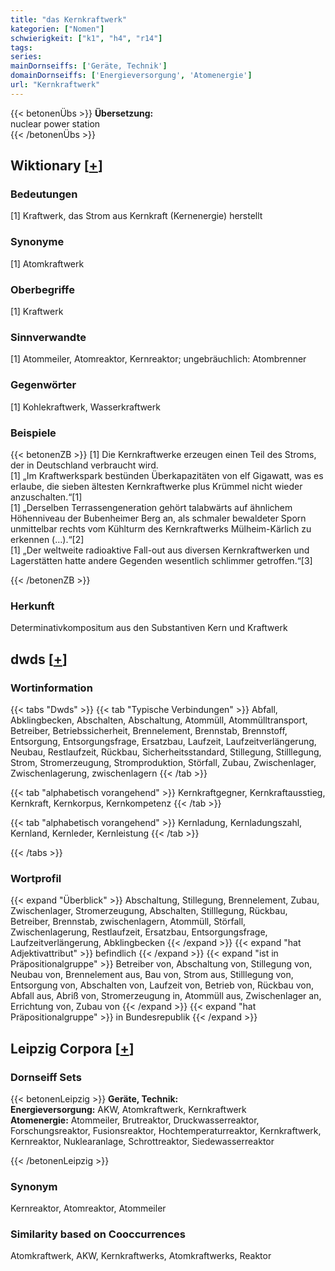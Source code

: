 ```yaml
---
title: "das Kernkraftwerk"
kategorien: ["Nomen"]
schwierigkeit: ["k1", "h4", "r14"]
tags:
series:
mainDornseiffs: ['Geräte, Technik']
domainDornseiffs: ['Energieversorgung', 'Atomenergie']
url: "Kernkraftwerk"
---
```


{{< betonenÜbs >}}
**Übersetzung:**  
nuclear power station  
{{< /betonenÜbs >}}

## Wiktionary [[+](https://de.wiktionary.org/wiki/Kernkraftwerk)]

### Bedeutungen
[1] Kraftwerk, das Strom aus Kernkraft (Kernenergie) herstellt  

### Synonyme
[1] Atomkraftwerk  

### Oberbegriffe
[1] Kraftwerk  

### Sinnverwandte
[1] Atommeiler, Atomreaktor, Kernreaktor; ungebräuchlich: Atombrenner  

### Gegenwörter
[1] Kohlekraftwerk, Wasserkraftwerk  

### Beispiele
{{< betonenZB >}}
[1] Die Kernkraftwerke erzeugen einen Teil des Stroms, der in Deutschland verbraucht wird.  
[1] „Im Kraftwerkspark bestünden Überkapazitäten von elf Gigawatt, was es erlaube, die sieben ältesten Kernkraftwerke plus Krümmel nicht wieder anzuschalten.“[1]  
[1] „Derselben Terrassengeneration gehört talabwärts auf ähnlichem Höhenniveau der Bubenheimer Berg an, als schmaler bewaldeter Sporn unmittelbar rechts vom Kühlturm des Kernkraftwerks Mülheim-Kärlich zu erkennen (…).“[2]  
[1] „Der weltweite radioaktive Fall-out aus diversen Kernkraftwerken und Lagerstätten hatte andere Gegenden wesentlich schlimmer getroffen.“[3]  

{{< /betonenZB >}}
### Herkunft
Determinativkompositum aus den Substantiven Kern und Kraftwerk  



## dwds [[+](https://www.dwds.de/wb/Kernkraftwerk)]

### Wortinformation
{{< tabs "Dwds" >}}
{{< tab "Typische Verbindungen" >}}
Abfall, Abklingbecken, Abschalten, Abschaltung, Atommüll, Atommülltransport, Betreiber, Betriebssicherheit, Brennelement, Brennstab, Brennstoff, Entsorgung, Entsorgungsfrage, Ersatzbau, Laufzeit, Laufzeitverlängerung, Neubau, Restlaufzeit, Rückbau, Sicherheitsstandard, Stillegung, Stilllegung, Strom, Stromerzeugung, Stromproduktion, Störfall, Zubau, Zwischenlager, Zwischenlagerung, zwischenlagern
{{< /tab >}}

{{< tab "alphabetisch vorangehend" >}}
Kernkraftgegner, Kernkraftausstieg, Kernkraft, Kernkorpus, Kernkompetenz
{{< /tab >}}

{{< tab "alphabetisch vorangehend" >}}
Kernladung, Kernladungszahl, Kernland, Kernleder, Kernleistung
{{< /tab >}}

{{< /tabs >}}

### Wortprofil
{{< expand "Überblick" >}} Abschaltung, Stillegung, Brennelement, Zubau, Zwischenlager, Stromerzeugung, Abschalten, Stilllegung, Rückbau, Betreiber, Brennstab, zwischenlagern, Atommüll, Störfall, Zwischenlagerung, Restlaufzeit, Ersatzbau, Entsorgungsfrage, Laufzeitverlängerung, Abklingbecken {{< /expand >}}
{{< expand "hat Adjektivattribut" >}} befindlich {{< /expand >}}
{{< expand "ist in Präpositionalgruppe" >}} Betreiber von, Abschaltung von, Stillegung von, Neubau von, Brennelement aus, Bau von, Strom aus, Stilllegung von, Entsorgung von, Abschalten von, Laufzeit von, Betrieb von, Rückbau von, Abfall aus, Abriß von, Stromerzeugung in, Atommüll aus, Zwischenlager an, Errichtung von, Zubau von {{< /expand >}}
{{< expand "hat Präpositionalgruppe" >}} in Bundesrepublik {{< /expand >}}

## Leipzig Corpora [[+](https://corpora.uni-leipzig.de/en/res?word=Kernkraftwerk&corpusId=deu_newscrawl-public_2018)]

### Dornseiff Sets
{{< betonenLeipzig >}}
**Geräte, Technik:**  
**Energieversorgung:** AKW, Atomkraftwerk, Kernkraftwerk  
**Atomenergie:** Atommeiler, Brutreaktor, Druckwasserreaktor, Forschungsreaktor, Fusionsreaktor, Hochtemperaturreaktor, Kernkraftwerk, Kernreaktor, Nuklearanlage, Schrottreaktor, Siedewasserreaktor  

{{< /betonenLeipzig >}}

### Synonym
Kernreaktor, Atomreaktor, Atommeiler


### Similarity based on Cooccurrences
Atomkraftwerk, AKW, Kernkraftwerks, Atomkraftwerks, Reaktor

